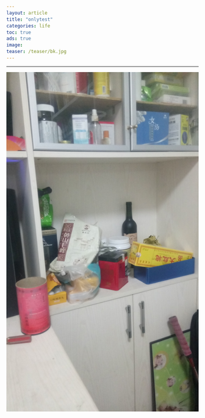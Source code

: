 ```yaml
---
layout: article
title: "onlytest"
categories: life
toc: true
ads: true
image:
teaser: /teaser/bk.jpg
---
```


---



![df](https://github.com/storage201602/storage201602/blob/master/myhome2016/_posts/life/2016-10-03-20161003200411life.md/1475496222446370221593.jpg?raw=true)

